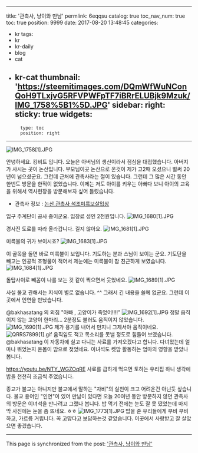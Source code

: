 
---
title: '관촉사, 냥이와 만남'
permlink: 6eqqsu
catalog: true
toc_nav_num: true
toc: true
position: 9999
date: 2017-08-20 13:48:45
categories:
- kr
tags:
- kr
- kr-daily
- blog
- cat
- kr-cat
thumbnail: 'https://steemitimages.com/DQmWfWuNConQoH9TLxjvG5RFVPWFpTF7iBRrELUBjk9Mzuk/IMG_1758%5B1%5D.JPG'
sidebar:
    right:
        sticky: true
widgets:
    -
        type: toc
        position: right
---


![IMG_1758[1].JPG](https://steemitimages.com/DQmWfWuNConQoH9TLxjvG5RFVPWFpTF7iBRrELUBjk9Mzuk/IMG_1758%5B1%5D.JPG)

안녕하세요. 킹비트 입니다. 오늘은 아버님의 생신이라서 점심을 대접했습니다. 아버지가 사시는 곳이 논산입니다.  부모님이곳 논산으로 온것이 제가 고2때 오셨으니 벌써 20년이 넘으셨군요.  그런데 근처에 관촉사라는 절이 있습니다. 그런데 그 많은 시간 동안 한번도 방문을 한적이 없었습니다.  이제는 저도 아이를 키우는 아빠다 보니 아이의 교육을 위해서 역사현장을 방문해보자 싶어 들렀습니다. 

* 관촉사 정보 : [논산 관촉사 석조미륵보살입상](https://ko.wikipedia.org/wiki/%EB%85%BC%EC%82%B0_%EA%B4%80%EC%B4%89%EC%82%AC_%EC%84%9D%EC%A1%B0%EB%AF%B8%EB%A5%B5%EB%B3%B4%EC%82%B4%EC%9E%85%EC%83%81)

 
입구 주계단이 공사 중이군요. 입장료 성인 2천원입니다.
 ![IMG_1680[1].JPG](https://steemitimages.com/DQmUKGHf96uRN4tJFVsuvatQg82sVWcf5Xdo9KNWHCXUMKM/IMG_1680%5B1%5D.JPG)

경사진 도로를 따라 올라갑니다. 길지 않아요.
![IMG_1681[1].JPG](https://steemitimages.com/DQmeQMcsnUFbGFtiLZuJvYuXvx1qLyXdUfGTzauAaRARBfK/IMG_1681%5B1%5D.JPG)

미륵불의 귀가 보이시죠? 
![IMG_1683[1].JPG](https://steemitimages.com/DQmf45BhuhiSsCZZJmJWcPNHvCgWALNPUsqapGBzYPXHjQ1/IMG_1683%5B1%5D.JPG)

이 골목을 돌면 바로  미륵불이 보입니다. 기도하는 분과 스님이 보이는 군요.  기도단을 빼고는 인공적 조형물이 적어서 제눈에는 미륵불이 참 친근하게 보였습니다. 
![IMG_1684[1].JPG](https://steemitimages.com/DQmP2iTAW11YzLzsscuMb6hhoa3yQrxAM3yao2xbW33xLFD/IMG_1684%5B1%5D.JPG)

돌탑사이로 빼꼼이 나를 보는 것 같이 찍으면서 웃었네요. 
![IMG_1689[1].JPG](https://steemitimages.com/DQmYuaTG73eDwwQvCZvifH2PhJRCrKPovDuhkJJ8iMAnSPK/IMG_1689%5B1%5D.JPG)

사실 불교 관해서는 지식이 별로 없습니다. ^^ 그래서 긴 내용을 쓸께 없군요.  그런데 이곳에서 인연을 만났습니다. 

@bakhasatang 의 외침  "아빠 , 고양이가 죽었어!!!!"
![IMG_1692[1].JPG](https://steemitimages.com/DQmdQAHUintT8Pz36qx6RRHXNqgzkPySDrzNcbwy67CdcSH/IMG_1692%5B1%5D.JPG)
정말 움직이지 않는 고양이 한마리... 2분정도 불러도 움직이지 않았습니다. 
![IMG_1690[1].JPG](https://steemitimages.com/DQmZmgcChHeGt4qCp8M2wnfQ9TBnrSLT7ogN5TqXj5uyomx/IMG_1690%5B1%5D.JPG)
제가 용기를 내어서 만지니 그제서야 움직이네요. 
![QRRS7899[1].gif](https://steemitimages.com/DQmVAg2fq4yHU4XcbjkgfyHjMBKSk6S3aSQzpLQXK8yL86c/QRRS7899%5B1%5D.gif)
움직임도 적고 목소리를 못낼 정도로 힘들어 보였습니다.   @bakhasatang 이 자동차에 실고 다니는 사료를 가져오겠다고 합니다. 다녀왔는데 얼마나 뛰었는지 온몸이 땀으로 젖었네요. 이녀석도 켓맘 활동하는 엄마의 영향을 받았나봅니다. 

https://youtu.be/NTY_WGZOqRE
사료를 급하게 먹으면 토하는 우리집 하니 생각에 밥을 천천히 조금씩 주었습니다. 

종교가 불교는 아니지만 불교에서 말하는 "자비"의 실천이 크고 어려운건 아닌듯 싶습니다. 불교 용어인 "인연"이 있어 만남이 있다면 오늘 20여년 동안 방문하지 않던 관촉사의 방문은 이녀석을 만나려고 그랬나 봅니다.  밥 먹기 전에는 눈도 잘 못 떴었는데 마지막 사진에는 눈을 좀 뜨네요. ㅎㅎ
![IMG_1773[1].JPG](https://steemitimages.com/DQmXFBT9KhnXXJVD7vLqRGcRvWNP8T7UUNtqUa1KJALMKRX/IMG_1773%5B1%5D.JPG)
밥을 준 우리들에게 부비 부비 하고, 가르릉 거립니다.  꼭 고맙다고 보답하는것 같았습니다. 
이곳에서 사랑받고 잘 살았으면 좋겠습니다.

- - -

This page is synchronized from the post: ['관촉사, 냥이와 만남'](https://steemit.com/@kingbit/6eqqsu)
